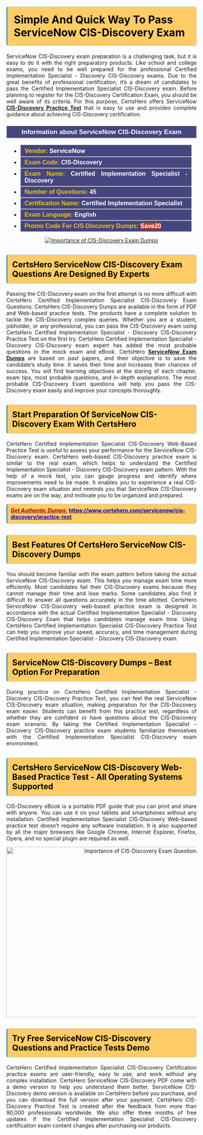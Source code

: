 <h1><strong><span style="display:block; color:#000000; background:#ffcc66; border: 0.5px solid #AED6F1 ; border-left: 3px solid #3498DB; padding: .6em; border-radius: 6px;">Simple And Quick Way To Pass ServiceNow CIS-Discovery Exam</span></strong></h1>

<p style="text-align: justify;">ServiceNow CIS-Discovery exam preparation is a challenging task, but it is easy to do it with the right preparatory products. Like school and college exams, you need to be well prepared for the professional Certified Implementation Specialist - Discovery CIS-Discovery exams. Due to the great benefits of professional certification, it’s a dream of candidates to pass the Certified Implementation Specialist CIS-Discovery exam. Before planning to register for the CIS-Discovery Certification Exam, you should be well aware of its criteria. For this purpose, CertsHero offers ServiceNow <a href="https://www.certshero.com/servicenow/cis-discovery"><strong>CIS-Discovery Practice Test</strong></a> that is easy to use and provides complete guidance about achieving CIS-Discovery certification.</p>

<h3 style="background: #454580; border: 1px solid rgb(204, 204, 204); padding: 5px 10px; text-align: center;"><span style="color:#ffffff;"><span style="font-size:11pt"><span style="line-height:normal"><span style="font-family:Calibri,sans-serif"><b><span style="font-size:13.0pt"><span cambria="">Information about ServiceNow CIS-Discovery Exam</span></span></b></span></span></span></span></h3>

<ul>
	<li style="margin:0cm 10pt">
	<div style="background:#454580; border: 1px solid rgb(204, 204, 204); padding: 5px 10px; text-align: justify;"><span style="font-size:11pt"><span style="line-height:normal"><span style="tab-stops:list 36.0pt"><span style="font-fam ily:Calibri,sans-serif"><b><span style="font-size:12.0pt"><span new="" roman="" style="font-family:" times=""><span style="color:#f1c40f;">Vendor:</span> <span style="color:#ffffff;">ServiceNow</span></span></span></b></span></span></span></span></div>
	</li>
	<li style="margin:0cm 10pt">
	<div style="background: #454580; border: 1px solid rgb(204, 204, 204); padding: 5px 10px; text-align: justify;"><span style="font-size:11pt"><span style="line-height:normal"><span style="tab-stops:list 36.0pt"><span style="font-family:Calibri,sans-serif"><b><span style="font-size:12.0pt"><span new="" roman="" style="font-family:" times=""><span style="color:#f1c40f;">Exam Code:</span> <span style="color:#ffffff;">CIS-Discovery</span></span></span></b></span></span></span></span></div>
	</li>
	<li style="margin:0cm 10pt">
	<div style="background: #454580; border: 1px solid rgb(204, 204, 204); padding: 5px 10px; text-align: justify;"><span style="font-size:11pt"><span style="line-height:normal"><span style="tab-stops:list 36.0pt"><span style="font-family:Calibri,sans-serif"><b><span style="font-size:12.0pt"><span new="" roman="" style="font-family:" times=""><span style="color:#f1c40f;">Exam Name:</span> <span style="color:#ffffff;">Certified Implementation Specialist - Discovery</span></span></span></b></span></span></span></span></div>
	</li>
	<li style="margin:0cm 10pt">
	<div style="background: #454580; border: 1px solid rgb(204, 204, 204); padding: 5px 10px;"><span style="font-size:11pt"><span style="line-height:normal"><span style="tab-stops:list 36.0pt"><span style="font-family:Calibri,sans-serif"><b><span style="font-size:12.0pt"><span new="" roman="" style="font-family:" times=""><span style="color:#f1c40f;">Number of Questions: </span><span style="color:#ffffff;">45</span></span></span></b></span></span></span></span></div>
	</li>
	<li style="margin:0cm 10pt">
	<div style="background: #454580; border: 1px solid rgb(204, 204, 204); padding: 5px 10px; text-align: justify;"><span style="font-size:11pt"><span style="line-height:normal"><span style="tab-stops:list 36.0pt"><span style="font-family:Calibri,sans-serif"><b><span style="font-size:12.0pt"><span new="" roman="" style="font-family:" times=""><span style="color:#f1c40f;">Certification Name:</span> <span style="color:#ffffff;">Certified Implementation Specialist</span></span></span></b></span></span></span></span></div>
	</li>
	<li style="margin:0cm 10pt">
	<div style="background: #454580; border: 1px solid rgb(204, 204, 204); padding: 5px 10px; text-align: justify;"><span style="font-size:11pt"><span style="line-height:normal"><span style="tab-stops:list 36.0pt"><span style="font-family:Calibri,sans-serif"><b><span style="font-size:12.0pt"><span new="" roman="" style="font-family:" times=""><span style="color:#f1c40f;">Exam Language:</span> <span style="color:#ffffff;">English</span></span></span></b></span></span></span></span></div>
	</li>
	<li style="margin:0cm 10pt">
	<div style="background: #454580; border: 1px solid rgb(204, 204, 204); padding: 5px 10px;"><span style="font-size:11pt"><span style="line-height:normal"><span style="tab-stops:list 36.0pt"><span style="font-family:Calibri,sans-serif"><b><span style="font-size:12.0pt"><span new="" roman="" style="font-family:" times=""><span style="color:#f1c40f;">Promo Code For CIS-Discovery Dumps: </span><span style="color:#ffffff;"><span style="background-color:#c0392b;">Save20</span></span></span></span></b></span></span></span></span></div>
	</li>
</ul>

<p style="text-align: center;"><a href="https://www.certshero.com/servicenow/cis-discovery" rel="NOFOLLOW"><img alt="Importance of CIS-Discovery Exam Dumps" src="https://i.imgur.com/UZuq4Dk.jpeg" /></a></p>

<h2><strong><span style="display:block; color:#000000; background:#ffcc66; border: 0.5px solid #AED6F1 ; border-left: 3px solid #3498DB; padding: .6em; border-radius: 6px;">CertsHero ServiceNow CIS-Discovery Exam Questions Are Designed By Experts</span></strong></h2>

<p style="text-align: justify;">Passing the CIS-Discovery exam on the first attempt is no more difficult with CertsHero Certified Implementation Specialist CIS-Discovery Exam Questions. CertsHero CIS-Discovery Dumps are available in the form of PDF and Web-based practice tests. The products have a complete solution to tackle the CIS-Discovery complex queries. Whether you are a student, jobholder, or any professional, you can pass the CIS-Discovery exam using CertsHero Certified Implementation Specialist - Discovery CIS-Discovery Practice Test on the first try. CertsHero Certified Implementation Specialist - Discovery CIS-Discovery exam expert has added the most probable questions in the mock exam and eBook. CertsHero <a href="https://www.certshero.com/servicenow"><strong>ServiceNow Exam Dumps</strong></a> are based on past papers, and their objective is to save the candidate’s study time. It saves their time and increases their chances of success. You will find learning objectives at the staring of each chapter, exam tips, most probable questions, and in-depth explanations. The most probable CIS-Discovery Exam questions will help you pass the CIS-Discovery exam easily and improve your concepts thoroughly.</p>

<h2><strong><span style="display:block; color:#000000; background:#ffcc66; border: 0.5px solid #AED6F1 ; border-left: 3px solid #3498DB; padding: .6em; border-radius: 6px;">Start Preparation Of ServiceNow CIS-Discovery Exam With CertsHero</span></strong></h2>

<p style="text-align: justify;">CertsHero Certified Implementation Specialist CIS-Discovery Web-Based Practice Test is useful to assess your performance for the ServiceNow CIS-Discovery exam. CertsHero web-based CIS-Discovery practice exam is similar to the real exam, which helps to understand the Certified Implementation Specialist - Discovery CIS-Discovery exam pattern. With the help of a mock test, you can gauge progress and identify where improvements need to be made. It enables you to experience a real CIS-Discovery exam situation and reminds you that ServiceNow CIS-Discovery exams are on the way, and motivate you to be organized and prepared.</p>

<p><strong><span style="display:block; color:#990000; background:#ffcc66; border: 0.5px solid #AED6F1 ; border-left: 3px solid #3498DB; padding: .6em; border-radius: 6px;"><span style="font-size:14px;"><u><i>Get Authentic Dumps:</i></u></span> <a href="https://www.certshero.com/servicenow/cis-discovery/practice-test"><span style="color:#0000cc;">https://www.certshero.com/servicenow/cis-discovery/practice-test</span></a></span></strong></p>

<h2><strong><span style="display:block; color:#000000; background:#ffcc66; border: 0.5px solid #AED6F1 ; border-left: 3px solid #3498DB; padding: .6em; border-radius: 6px;">Best Features Of CertsHero ServiceNow CIS-Discovery Dumps</span></strong></h2>

<p style="text-align: justify;">You should become familiar with the exam pattern before taking the actual ServiceNow CIS-Discovery exam. This helps you manage exam time more efficiently. Most candidates fail their CIS-Discovery exams because they cannot manage their time and lose marks. Some candidates also find it difficult to answer all questions accurately in the time allotted. CertsHero ServiceNow CIS-Discovery web-based practice exam is designed in accordance with the actual Certified Implementation Specialist - Discovery CIS-Discovery Exam that helps candidates manage exam time. Using CertsHero Certified Implementation Specialist CIS-Discovery Practice Test can help you improve your speed, accuracy, and time management during Certified Implementation Specialist - Discovery CIS-Discovery exam.</p>

<h2><strong><span style="display:block; color:#000000; background:#ffcc66; border: 0.5px solid #AED6F1 ; border-left: 3px solid #3498DB; padding: .6em; border-radius: 6px;">ServiceNow CIS-Discovery Dumps – Best Option For Preparation</span></strong></h2>

<p style="text-align: justify;">During practice on CertsHero Certified Implementation Specialist - Discovery CIS-Discovery Practice Test, you can feel the real ServiceNow CIS-Discovery exam situation, making preparation for the CIS-Discovery exam easier. Students can benefit from this practice test, regardless of whether they are confident or have questions about the CIS-Discovery exam scenario. By taking the Certified Implementation Specialist - Discovery CIS-Discovery practice exam students familiarize themselves with the Certified Implementation Specialist CIS-Discovery exam environment.</p>

<h2><strong><span style="display:block; color:#000000; background:#ffcc66; border: 0.5px solid #AED6F1 ; border-left: 3px solid #3498DB; padding: .6em; border-radius: 6px;">CertsHero ServiceNow CIS-Discovery Web-Based Practice Test - All Operating Systems Supported</span></strong></h2>

<p style="text-align: justify;">CIS-Discovery eBook is a portable PDF guide that you can print and share with anyone. You can use it on your tablets and smartphones without any installation. Certified Implementation Specialist CIS-Discovery Web-based practice test doesn’t require any software installation. It is also supported by all the major browsers like Google Chrome, Internet Explorer, Firefox, Opera, and no special plugin are required as well.</p>

<p style="text-align: center;"><a href="https://www.certshero.com/product-detail/cis-discovery" rel="NOFOLLOW"><img alt="Importance of CIS-Discovery Exam Questions" height="450" src="https://i.redd.it/vixpkfso1g981.jpg" width="700" /></a></p>

<h2><strong><span style="display:block; color:#000000; background:#ffcc66; border: 0.5px solid #AED6F1 ; border-left: 3px solid #3498DB; padding: .6em; border-radius: 6px;">Try Free ServiceNow CIS-Discovery Questions and Practice Tests Demo</span></strong></h2>

<p style="text-align: justify;">CertsHero Certified Implementation Specialist CIS-Discovery Certification practice exams are user-friendly, easy to use, and work without any complex installation. CertsHero ServiceNow CIS-Discovery PDF come with a demo version to help you understand them better. ServiceNow CIS-Discovery demo version is available on CertsHero before you purchase, and you can download the full version after your payment. CertsHero CIS-Discovery Practice Test is created after the feedback from more than 90,000 professionals worldwide. We also offer three months of free updates if the Certified Implementation Specialist CIS-Discovery certification exam content changes after purchasing our products.</p>
